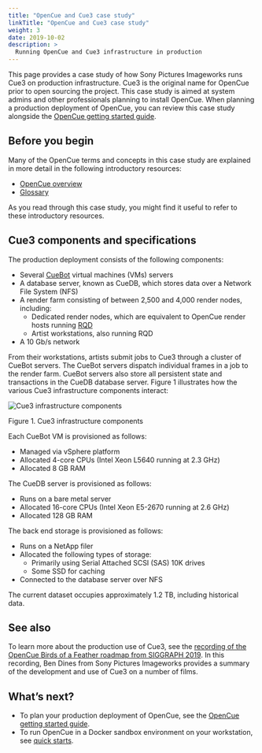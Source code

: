 ```yaml
---
title: "OpenCue and Cue3 case study"
linkTitle: "OpenCue and Cue3 case study"
weight: 3
date: 2019-10-02
description: >
  Running OpenCue and Cue3 infrastructure in production
---
```


This page provides a case study of how Sony Pictures Imageworks runs Cue3 on
production infrastructure. Cue3 is the original name for OpenCue prior to open
sourcing the project. This case study is aimed at system admins and other
professionals planning to install OpenCue. When planning a production
deployment of OpenCue, you can review this case study alongside the [OpenCue
getting started guide](/docs/getting-started/).

## Before you begin

Many of the OpenCue terms and concepts in this case study are explained in
more detail in the following introductory resources:

*   [OpenCue overview](/docs/concepts/opencue-overview/)
*   [Glossary](/docs/concepts/glossary/)

As you read through this case study, you might find it useful to refer to
these introductory resources.

## Cue3 components and specifications

The production deployment consists of the following components:

*   Several [CueBot](/docs/concepts/glossary/#cuebot) virtual machines (VMs)
    servers
*   A database server, known as CueDB, which stores data over a Network File
    System (NFS)
*   A render farm consisting of between 2,500 and 4,000 render nodes,
    including:
    *   Dedicated render nodes, which are equivalent to OpenCue render hosts
        running [RQD](/docs/concepts/glossary/#rqd)
    *   Artist workstations, also running RQD
*   A 10 Gb/s network

From their workstations, artists submit jobs to Cue3 through a cluster of
CueBot servers. The CueBot servers dispatch individual frames in a job to the
render farm. CueBot servers also store all persistent state and transactions
in the CueDB database server. Figure 1 illustrates how the various Cue3
infrastructure components interact:

![Cue3 infrastructure components](/docs/images/cue3_infrastructure_components.svg)

Figure 1. Cue3 infrastructure components

Each CueBot VM is provisioned as follows:

*   Managed via vSphere platform
*   Allocated 4-core CPUs (Intel Xeon L5640 running at 2.3 GHz)
*   Allocated 8 GB RAM

The CueDB server is provisioned as follows:

*   Runs on a bare metal server
*   Allocated 16-core CPUs (Intel Xeon E5-2670 running at 2.6 GHz)
*   Allocated 128 GB RAM

The back end storage is provisioned as follows:

*   Runs on a NetApp filer
*   Allocated the following types of storage:
    *   Primarily using Serial Attached SCSI (SAS) 10K drives
    *   Some SSD for caching
*   Connected to the database server over NFS

The current dataset occupies approximately 1.2 TB, including historical data.

## See also

To learn more about the production use of Cue3, see the [recording of the
OpenCue Birds of a Feather roadmap from SIGGRAPH
2019](/blog/2019/09/20/opencue-at-siggraph-recording/). In this recording,
Ben Dines from Sony Pictures Imageworks provides a summary of the development
and use of Cue3 on a number of films.

## What’s next?

*   To plan your production deployment of OpenCue, see the [OpenCue getting
    started guide](/docs/getting-started/).
*   To run OpenCue in a Docker sandbox environment on your workstation, see
    [quick starts](/docs/quick-starts/).
